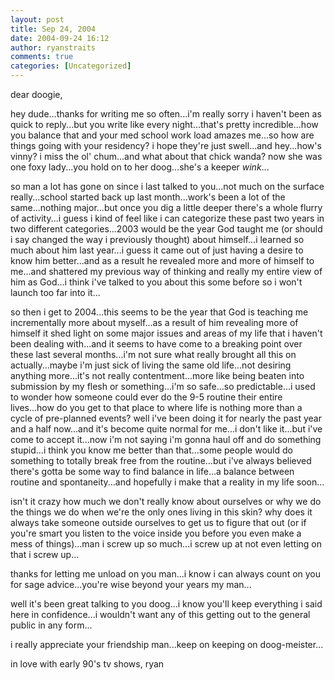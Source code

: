 ```yaml
---
layout: post
title: Sep 24, 2004
date: 2004-09-24 16:12
author: ryanstraits
comments: true
categories: [Uncategorized]
---
```

dear doogie,

hey dude...thanks for writing me so often...i'm really sorry i haven't been as quick to reply...but you write like every night...that's pretty incredible...how you balance that and your med school work load amazes me...so how are things going with your residency? i hope they're just swell...and hey...how's vinny? i miss the ol' chum...and what about that chick wanda? now she was one foxy lady...you hold on to her doog...she's a keeper *wink*...

so man a lot has gone on since i last talked to you...not much on the surface really...school started back up last month...work's been a lot of the same...nothing major...but once you dig a little deeper there's a whole flurry of activity...i guess i kind of feel like i can categorize these past two years in two different categories...2003 would be the year God taught me (or should i say changed the way i previously thought) about himself...i learned so much about him last year...i guess it came out of just having a desire to know him better...and as a result he revealed more and more of himself to me...and shattered my previous way of thinking and really my entire view of him as God...i think i've talked to you about this some before so i won't launch too far into it...

so then i get to 2004...this seems to be the year that God is teaching me incrementally more about myself...as a result of him revealing more of himself it shed light on some major issues and areas of my life that i haven't been dealing with...and it seems to have come to a breaking point over these last several months...i'm not sure what really brought all this on actually...maybe i'm just sick of living the same old life...not desiring anything more...it's not really contentment...more like being beaten into submission by my flesh or something...i'm so safe...so predictable...i used to wonder how someone could ever do the 9-5 routine their entire lives...how do you get to that place to where life is nothing more than a cycle of pre-planned events? well i've been doing it for nearly the past year and a half now...and it's become quite normal for me...i don't like it...but i've come to accept it...now i'm not saying i'm gonna haul off and do something stupid...i think you know me better than that...some people would do something to totally break free from the routine...but i've always believed there's gotta be some way to find balance in life...a balance between routine and spontaneity...and hopefully i make that a reality in my life soon...

isn't it crazy how much we don't really know about ourselves or why we do the things we do when we're the only ones living in this skin? why does it always take someone outside ourselves to get us to figure that out (or if you're smart you listen to the voice inside you before you even make a mess of things)...man i screw up so much...i screw up at not even letting on that i screw up...

thanks for letting me unload on you man...i know i can always count on you for sage advice...you're wise beyond your years my man...

well it's been great talking to you doog...i know you'll keep everything i said here in confidence...i wouldn't want any of this getting out to the general public in any form...

i really appreciate your friendship man...keep on keeping on doog-meister...

in love with early 90's tv shows,
ryan

